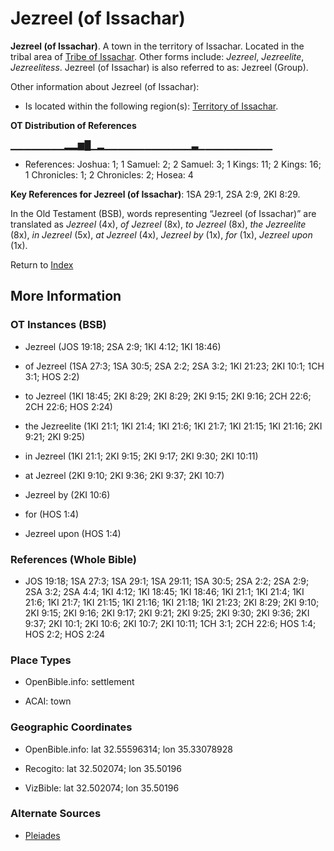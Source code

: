 # Jezreel (of Issachar)
**Jezreel (of Issachar)**. 
A town in the territory of Issachar. 
Located in the tribal area of [Tribe of Issachar](../../../groups/md/acai/Issachar.md). 
Other forms include: 
*Jezreel*, *Jezreelite*, *Jezreelitess*. 
Jezreel (of Issachar) is also referred to as: 
Jezreel (Group). 




Other information about Jezreel (of Issachar):


* Is located within the following region(s): 
[Territory of Issachar](TerritoryOfIssachar.md). 


**OT Distribution of References**

▁▁▁▁▁▁▁▁▂▂▆█▁▂▁▁▁▁▁▁▁▁▁▁▁▁▁▃▁▁▁▁▁▁▁▁▁▁▁
* References: Joshua: 1; 1 Samuel: 2; 2 Samuel: 3; 1 Kings: 11; 2 Kings: 16; 1 Chronicles: 1; 2 Chronicles: 2; Hosea: 4



**Key References for Jezreel (of Issachar)**: 
1SA 29:1, 2SA 2:9, 2KI 8:29. 


In the Old Testament (BSB), words representing “Jezreel (of Issachar)” are translated as 
*Jezreel* (4x), *of Jezreel* (8x), *to Jezreel* (8x), *the Jezreelite* (8x), *in Jezreel* (5x), *at Jezreel* (4x), *Jezreel by* (1x), *for* (1x), *Jezreel upon* (1x). 




Return to [Index](00-Index.md)

## More Information

### OT Instances (BSB)

* Jezreel (JOS 19:18; 2SA 2:9; 1KI 4:12; 1KI 18:46)

* of Jezreel (1SA 27:3; 1SA 30:5; 2SA 2:2; 2SA 3:2; 1KI 21:23; 2KI 10:1; 1CH 3:1; HOS 2:2)

* to Jezreel (1KI 18:45; 2KI 8:29; 2KI 8:29; 2KI 9:15; 2KI 9:16; 2CH 22:6; 2CH 22:6; HOS 2:24)

* the Jezreelite (1KI 21:1; 1KI 21:4; 1KI 21:6; 1KI 21:7; 1KI 21:15; 1KI 21:16; 2KI 9:21; 2KI 9:25)

* in Jezreel (1KI 21:1; 2KI 9:15; 2KI 9:17; 2KI 9:30; 2KI 10:11)

* at Jezreel (2KI 9:10; 2KI 9:36; 2KI 9:37; 2KI 10:7)

* Jezreel by (2KI 10:6)

* for (HOS 1:4)

* Jezreel upon (HOS 1:4)



### References (Whole Bible)

* JOS 19:18; 1SA 27:3; 1SA 29:1; 1SA 29:11; 1SA 30:5; 2SA 2:2; 2SA 2:9; 2SA 3:2; 2SA 4:4; 1KI 4:12; 1KI 18:45; 1KI 18:46; 1KI 21:1; 1KI 21:4; 1KI 21:6; 1KI 21:7; 1KI 21:15; 1KI 21:16; 1KI 21:18; 1KI 21:23; 2KI 8:29; 2KI 9:10; 2KI 9:15; 2KI 9:16; 2KI 9:17; 2KI 9:21; 2KI 9:25; 2KI 9:30; 2KI 9:36; 2KI 9:37; 2KI 10:1; 2KI 10:6; 2KI 10:7; 2KI 10:11; 1CH 3:1; 2CH 22:6; HOS 1:4; HOS 2:2; HOS 2:24


### Place Types

* OpenBible.info: settlement

* ACAI: town



### Geographic Coordinates

* OpenBible.info: lat 32.55596314; lon 35.33078928

* Recogito: lat 32.502074; lon 35.50196

* VizBible: lat 32.502074; lon 35.50196



### Alternate Sources

* [Pleiades](http://pleiades.stoa.org/places/678378)



